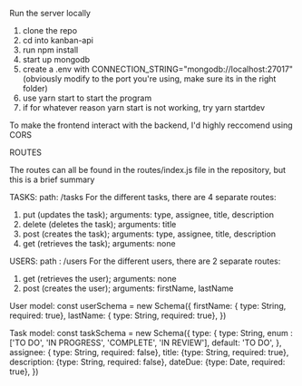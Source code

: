 
Run the server locally
1) clone the repo
2) cd into kanban-api
3) run npm install
4) start up mongodb
5) create a .env with CONNECTION_STRING="mongodb://localhost:27017" (obviously modify to the port you're using, make sure its in the right folder)
6) use yarn start to start the program
7) if for whatever reason yarn start is not working, try yarn startdev

To make the frontend interact with the backend, I'd highly reccomend using CORS

ROUTES

The routes can all be found in the routes/index.js file in the repository, but this is a brief summary

TASKS:
path: /tasks
For the different tasks, there are 4 separate routes:
1) put (updates the task); arguments: type, assignee, title, description
2) delete (deletes the task); arguments: title
3) post (creates the task); arguments: type, assignee, title, description
4) get (retrieves the task); arguments: none

USERS:
path : /users
For the different users, there are 2 separate routes:
1) get (retrieves the user); arguments: none
2) post (creates the user); arguments: firstName, lastName

User model: 
const userSchema = new Schema({
  firstName: { type: String, required: true},
  lastName: { type: String, required: true},
})

Task model: 
const taskSchema = new Schema({
  type: { 
    type: String, 
    enum : ['TO DO', 'IN PROGRESS', 'COMPLETE', 'IN REVIEW'], 
    default: 'TO DO', 
    },
    assignee: { type: String, required: false},
    title: {type: String, required: true},
    description: {type: String, required: false},
    dateDue: {type: Date, required: true},
})

   
